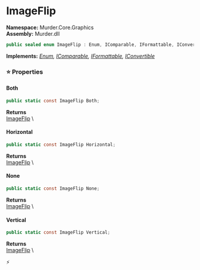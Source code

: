 # ImageFlip

**Namespace:** Murder.Core.Graphics \
**Assembly:** Murder.dll

```csharp
public sealed enum ImageFlip : Enum, IComparable, IFormattable, IConvertible
```

**Implements:** _[Enum](https://learn.microsoft.com/en-us/dotnet/api/System.Enum?view=net-7.0), [IComparable](https://learn.microsoft.com/en-us/dotnet/api/System.IComparable?view=net-7.0), [IFormattable](https://learn.microsoft.com/en-us/dotnet/api/System.IFormattable?view=net-7.0), [IConvertible](https://learn.microsoft.com/en-us/dotnet/api/System.IConvertible?view=net-7.0)_

### ⭐ Properties
#### Both
```csharp
public static const ImageFlip Both;
```

**Returns** \
[ImageFlip](/Murder/Core/Graphics/ImageFlip.html) \
#### Horizontal
```csharp
public static const ImageFlip Horizontal;
```

**Returns** \
[ImageFlip](/Murder/Core/Graphics/ImageFlip.html) \
#### None
```csharp
public static const ImageFlip None;
```

**Returns** \
[ImageFlip](/Murder/Core/Graphics/ImageFlip.html) \
#### Vertical
```csharp
public static const ImageFlip Vertical;
```

**Returns** \
[ImageFlip](/Murder/Core/Graphics/ImageFlip.html) \


⚡